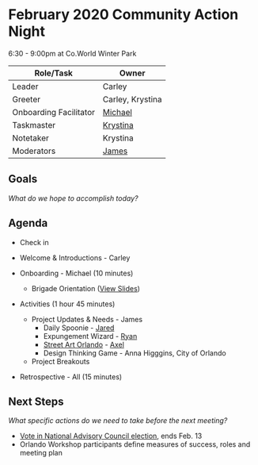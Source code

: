 # February 2020 Community Action Night
6:30 - 9:00pm at Co.World Winter Park

| Role/Task | Owner |
| --- | --- |
| Leader | Carley |
| Greeter | Carley, Krystina |
| Onboarding Facilitator | [Michael](https://github.com/flyinactor91) |
| Taskmaster | [Krystina](https://github.com/kryskreative) |
| Notetaker | Krystina |
| Moderators | [James](https://github.com/jtcreative) |

## Goals
*What do we hope to accomplish today?*


## Agenda

* Check in

* Welcome & Introductions - Carley

* Onboarding - Michael (10 minutes)
  * Brigade Orientation ([View Slides](https://docs.google.com/presentation/d/1b7nTRplfOznFkx3QYktVceB6NY-T08jc2Z4vbnQtfIo/edit?usp=sharing))
  
* Activities (1 hour 45 minutes)
  * Project Updates & Needs - James
    * Daily Spoonie - [Jared](https://github.com/jmash)
    * Expungement Wizard - [Ryan](https://github.com/RyanHarrigan)
    * [Street Art Orlando](https://docs.google.com/presentation/d/1rpm9YgU9FHwpihmzT6TUYKGdLl0Hk0-rz1QNW_rxI2E/edit?usp=sharing) - [Axel](https://github.com/axelrivera) 
    * Design Thinking Game - Anna Higggins, City of Orlando
  * Project Breakouts

* Retrospective - All (15 minutes)

## Next Steps
*What specific actions do we need to take before the next meeting?*

 * [Vote in National Advisory Council election](https://brigade.codeforamerica.org/about/national-advisory-council/2020-candidates), ends Feb. 13
 * Orlando Workshop participants define measures of success, roles and meeting plan
